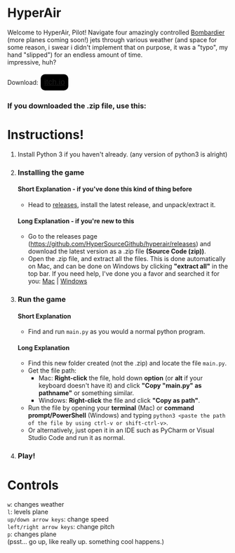# HyperAir
Welcome to HyperAir, Pilot! Navigate four amazingly controlled [Bombardier](https://bombardier.com/en/our-jets) (more planes coming soon!) jets through various weather (and space for some reason, i swear i didn't implement that on purpose, it was a "typo", my hand "slipped") for an endless amount of time. <br />
impressive, huh? <br /> <br />
Download: <button style="border:2px solid white; border-radius: 12px; background-color: black; padding: 8px; font-size: 18px;"><a href="https://hypersource.itch.io/hyperair">itch.io</a></button>

### If you downloaded the .zip file, use this:
# Instructions!
1. Install Python 3 if you haven't already. (any version of python3 is alright)
2. ### Installing the game
    #### Short Explanation - if you've done this kind of thing before
    - Head to [releases](https://github.com/HyperSourceGithub/hyperair/releases), install the latest release, and unpack/extract it.
    #### Long Explanation - if you're new to this
    - Go to the releases page (https://github.com/HyperSourceGithub/hyperair/releases) and download the latest version as a .zip file **(Source Code (zip))**. <br />
    - Open the .zip file, and extract all the files. This is done automatically on Mac, and can be done on Windows by clicking **"extract all"** in the top bar. If you need help, I've done you a favor and searched it for you: [Mac](https://www.google.com/search?q=how+to+extract+files+from+a+zip+macos&oq=how+to+extract+files+from+a+zip+macos) | [Windows](https://www.google.com/search?q=how+to+extract+files+from+a+zip+windows) <br />
3. ### Run the game
    #### Short Explanation
    - Find and run `main.py` as you would a normal python program.
    #### Long Explanation
    - Find this new folder created (not the .zip) and locate the file `main.py`. <br />
    - Get the file path:
        - Mac: **Right-click** the file, hold down **option** (or **alt** if your keyboard doesn't have it) and click **"Copy "main.py" as pathname"** or something similar. <br />
        - Windows: **Right-click** the file and click **"Copy as path"**.
    - Run the file by opening your **terminal** (Mac) or **command prompt/PowerShell** (Windows) and typing `python3 <paste the path of the file by using ctrl-v or shift-ctrl-v>`.
    - Or alternatively, just open it in an IDE such as PyCharm or Visual Studio Code and run it as normal.
4. ### Play!


# Controls
`w`: changes weather <br />
`l`: levels plane <br />
`up/down arrow keys`: change speed <br />
`left/right arrow keys`: change pitch <br />
`p`: changes plane <br />
(psst... go up, like really up. something cool happens.)
